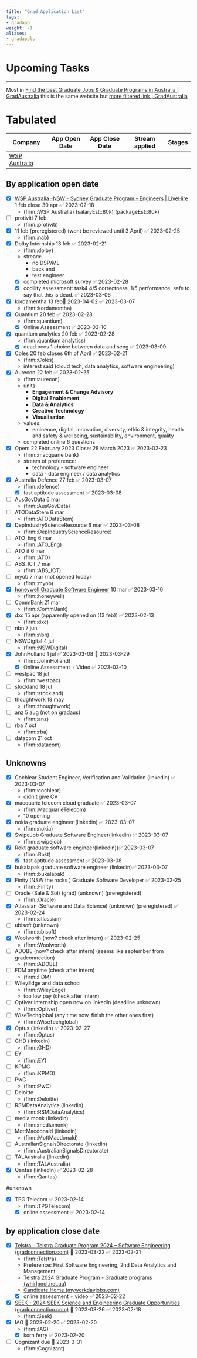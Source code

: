 ```yaml
---
title: "Grad Application List"
tags:
- gradapp
weight: -1
aliases:
- gradappls
---
```



# Upcoming Tasks

---


Most in [Find the best Graduate Jobs & Graduate Programs in Australia | GradAustralia](https://gradaustralia.com.au/search-jobs?opportunity_types=1&locations=9692%2C9692%7C9694&study_fields=532%2C532%7C550%2C502)
this is the same website but [more filtered link | GradAustralia](https://gradaustralia.com.au/search-jobs?opportunity_types=1&locations=9692%2C9692%7C9694&study_fields=532%2C532%7C550%2C502&start=60&industry_sectors=762)

# Tabulated
| Company | App Open Date | App Close Date | Stream applied | Stages |
| ------- | ------------- | -------------- | -------------- | ------ |
| [WSP Australia](https://www.livehire.com/careers/wspaustralia/job/AX6KH/NI18LM71KO/nsw-sydney-graduate-program-engineers) |   |                |                |        |


## By application open date
- [x] [WSP Australia -NSW - Sydney Graduate Program - Engineers | LiveHire](https://www.livehire.com/careers/wspaustralia/job/AX6KH/NI18LM71KO/nsw-sydney-graduate-program-engineers)  1 feb  close 30 apr ✅ 2023-02-18
	- (firm::WSP Australia) (salaryEst::80k) (packageEst::80k)
- [ ] protiviti 7 feb
	- (firm::protiviti)
- [x] 11 feb (preregistered) (wont be reviewed until 3 April) ✅ 2023-02-25
	- (firm::nab)
- [x] Dolby Internship 13 feb ✅ 2023-02-21
	- (firm::dolby)
	- stream:
		- no DSP/ML
		- back end
		- test engineer
	- [x] completed microsoft survey ✅ 2023-02-28
	- [x] codility assessment: task4 4/5 correctness, 1/5 performance, safe to say that this is dead. ✅ 2023-03-06
- [x] kordamentha 13 feb📅 2023-04-02 ✅ 2023-03-07
	- (firm::kordamentha)
- [x] Quantium 20 feb ✅ 2023-02-28
	- (firm::quantium)
	- [x] Online Assessment ✅ 2023-03-10
- [x] quantium analytics 20 feb ✅ 2023-02-28
	- (firm::quantium analytics)
	- [x] dead bcos 1 choice between data and seng ✅ 2023-03-09
- [x] Coles 20 feb closes 6th of April ✅ 2023-02-21
	- (firm::Coles)
	- interest said (cloud tech, data analytics, software engineering)
- [x] Aurecon 22 feb ✅ 2023-02-25
	- (firm::aurecon)
	- units:
		-   **Engagement & Change Advisory** 
		-   **Digital Enablement**      
		-   **Data & Analytics** 
		-   **Creative Technology** 
		-   **Visualisation**
	- values:
		- eminence, digital, innovation, diversity, ethic & integrity, health and safety & wellbeing, sustainability, environment, quality
	- completed online 6 questions
- [x] Open: 22 February 2023  Close: 28 March 2023 ✅ 2023-02-23
	- (firm::macquarie bank)
	- stream of preference:
		- technology - software engineer
		- data - data engineer / data analytics 
- [x] Australia Defence 27 feb ✅ 2023-03-07
	- (firm::defence)
	- [x] fast aptitude assessment ✅ 2023-03-08
- [ ] AusGovData  6 mar
	- (firm::AusGovData)
- [ ] ATODataStem  6 mar
	- (firm::ATODataStem)
- [x] DepIndustryScienceResource  6 mar ✅ 2023-03-08
	- (firm::DepIndustryScienceResource)
- [ ] ATO_Eng  6 mar
	- (firm::ATO_Eng)
- [ ] ATO  it 6 mar
	- (firm::ATO)
- [ ] ABS_ICT  7 mar
	- (firm::ABS_ICT)
- [ ] myob  7 mar (not opened today)
	- (firm::myob)
- [x] [honeywell Graduate Software Engineer](https://www.google.com/url?q=https://careers.honeywell.com/us/en/job/HONEUSREQ391855EXTERNALENUS/Graduate-Software-Engineer?utm_source%3Dlinkedin%26utm_medium%3Dphenom-feeds&sa=D&source=editors&ust=1678441753506422&usg=AOvVaw3C4pDcQJHu_HL9o2lSMKXi)  10 mar ✅ 2023-03-10
	- (firm::honeywell)
- [ ] CommBank  21 mar
	- (firm::CommBank)
- [x] dxc  15 apr (apparently opened on (13 feb)) ✅ 2023-02-13
	- (firm::dxc)
- [ ] nbn  7 jun
	- (firm::nbn)
- [ ] NSWDigital  4 jul
	- (firm::NSWDigital)
- [x] JohnHolland  1 jul ✅ 2023-03-08 📅 2023-03-29
	- (firm::JohnHolland)
	- [x] Online Assessment + Video ✅ 2023-03-10
- [ ] westpac  18 jul
	- (firm::westpac)
- [ ] stockland  18 jul
	- (firm::stockland)
- [ ] thoughtwork  18 may
	- (firm::thoughtwork)
- [ ] anz  5 aug (not on gradaus)
	- (firm::anz)
- [ ] rba  7 oct
	- (firm::rba)
- [ ] datacom  21 oct
	- (firm::datacom)


## Unknowns

- [x] Cochlear Student Engineer, Verification and Validation (linkedin) ✅ 2023-03-07
	- (firm::cochlear)
	- didn't give CV
- [x] macquarie telecom cloud graduate ✅ 2023-03-07
	- (firm::MacquarieTelecom)
	- 10 opening 
- [x] nokia graduate engineer (linkedin) ✅ 2023-03-07
	- (firm::nokia)
- [x] SwipeJob Graduate Software Engineer(linkedin) ✅ 2023-03-07
	- (firm::swipejob)
- [x] Rokt graduate software engineer(linkedin))✅ 2023-03-07
	- (firm::Rokt)
	- [x] fast aptitude assessment ✅ 2023-03-08
- [x] bukalapak graduate software engineer (linkedin)✅ 2023-03-07
	- (firm::bukalapak)
- [x] Finity (NSW the rocks ) Graduate Software Developer ✅ 2023-02-25
	- (firm::Finity)
- [ ] Oracle (Sale & Sol) (grad) (unknown) (preregistered)
	- (firm::Oracle)
- [x] Atlassian (Software and Data Science) (unknown) (preregistered) ✅ 2023-02-24
	- (firm::atlassian)
- [ ] ubisoft (unknown)
	- (firm::ubisoft)
- [x] Woolworth (now? check after intern) ✅ 2023-02-25
	- (firm::Woolworth)
- [ ] ADOBE (now? check after intern) (seems like september from gradconnection)
	- (firm::ADOBE)
- [ ] FDM anytime (check after intern)
	- (firm::FDM)
- [ ] WileyEdge and data school
	- (firm::WileyEdge)
	- too low pay (check after intern)
- [ ] Optiver internship open now on linkedin (deadline unknown)
	- (firm::Optiver)
- [ ] WiseTechglobal (any time now, finish the other ones first)
	- (firm::WiseTechglobal)
- [x] Optus (linkedin) ✅ 2023-02-27
	- (firm::Optus)
- [ ] GHD (linkedin)
	- (firm::GHD)
- [ ] EY
	- (firm::EY)
- [ ] KPMG
	- (firm::KPMG)
- [ ] PwC
	- (firm::PwC)
- [ ] Deloitte
	- (firm::Deloitte)
- [ ] RSMDataAnalytics (linkedin)
	- (firm::RSMDataAnalytics)
- [ ] media.monk (linkedin)
	- (firm::mediamonk)
- [ ] MottMacdonald (linkedin)
	- (firm::MottMacdonald)
- [ ] AustralianSignalsDirectorate (linkedin)
	- (firm::AustralianSignalsDirectorate)
- [ ] TALAustralia (linkedin)
	- (firm::TALAustralia)
- [x] Qantas (linkedin) ✅ 2023-02-28
	- (firm::Qantas)

#unknown 
- [x] TPG Telecom ✅ 2023-02-14
	- (firm::TPGTelecom)
	- [x] online assessment  ✅ 2023-02-14

## by application close date
- [x] [Telstra - Telstra Graduate Program 2024 – Software Engineering (gradconnection.com)](https://au.gradconnection.com/employers/telstra/jobs/telstra-telstra-graduate-program-2024-software-engineering/) 📅 2023-03-22 ✅ 2023-02-21
	- (firm::Telstra)
	- Preference: First Software Engineering, 2nd Data Analytics and Management
	- [Telstra 2024 Graduate Program - Graduate programs (whirlpool.net.au)](https://forums.whirlpool.net.au/archive/988l4xv2)
	- [Candidate Home (myworkdayjobs.com)](https://telstra.wd3.myworkdayjobs.com/en-US/Telstra_Careers/userHome)
	- [x] online assessment + video ✅ 2023-02-22
- [x] [SEEK - 2024 SEEK Science and Engineering Graduate Opportunities (gradconnection.com)](https://au.gradconnection.com/employers/seek/jobs/seek-2024-seek-science-and-engineering-graduate-opportunities/) 📅 2023-03-26 ✅ 2023-02-18
	- (firm::Seek) 
- [x] IAG 📅 2023-02-20 ✅ 2023-02-20
	- (firm::IAG)
	- [x] korn ferry ✅ 2023-02-20
- [ ] Cognizant due 📅 2023-3-31
	- (firm::Cognizant)